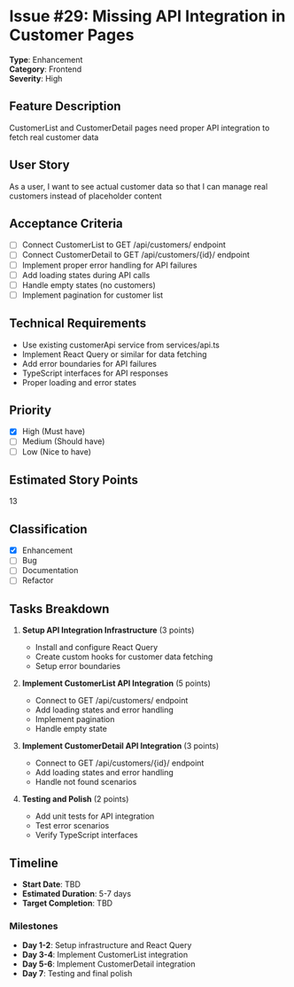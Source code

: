 # Issue #29: Missing API Integration in Customer Pages

**Type**: Enhancement  
**Category**: Frontend  
**Severity**: High

## Feature Description
CustomerList and CustomerDetail pages need proper API integration to fetch real customer data

## User Story
As a user, I want to see actual customer data so that I can manage real customers instead of placeholder content

## Acceptance Criteria
- [ ] Connect CustomerList to GET /api/customers/ endpoint
- [ ] Connect CustomerDetail to GET /api/customers/{id}/ endpoint
- [ ] Implement proper error handling for API failures
- [ ] Add loading states during API calls
- [ ] Handle empty states (no customers)
- [ ] Implement pagination for customer list

## Technical Requirements
- Use existing customerApi service from services/api.ts
- Implement React Query or similar for data fetching
- Add error boundaries for API failures
- TypeScript interfaces for API responses
- Proper loading and error states

## Priority
- [x] High (Must have)
- [ ] Medium (Should have)
- [ ] Low (Nice to have)

## Estimated Story Points
13

## Classification
- [x] Enhancement
- [ ] Bug
- [ ] Documentation
- [ ] Refactor

## Tasks Breakdown
1. **Setup API Integration Infrastructure** (3 points)
   - Install and configure React Query
   - Create custom hooks for customer data fetching
   - Setup error boundaries

2. **Implement CustomerList API Integration** (5 points)
   - Connect to GET /api/customers/ endpoint
   - Add loading states and error handling
   - Implement pagination
   - Handle empty state

3. **Implement CustomerDetail API Integration** (3 points)
   - Connect to GET /api/customers/{id}/ endpoint
   - Add loading states and error handling
   - Handle not found scenarios

4. **Testing and Polish** (2 points)
   - Add unit tests for API integration
   - Test error scenarios
   - Verify TypeScript interfaces

## Timeline
- **Start Date**: TBD
- **Estimated Duration**: 5-7 days
- **Target Completion**: TBD

### Milestones
- **Day 1-2**: Setup infrastructure and React Query
- **Day 3-4**: Implement CustomerList integration
- **Day 5-6**: Implement CustomerDetail integration
- **Day 7**: Testing and final polish